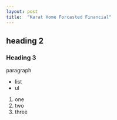 ```yaml
---
layout: post
title:  "Karat Home Forcasted Financial"
---
```




## heading 2

### Heading 3

paragraph

- list 
- ul


1. one
2. two
3. three
